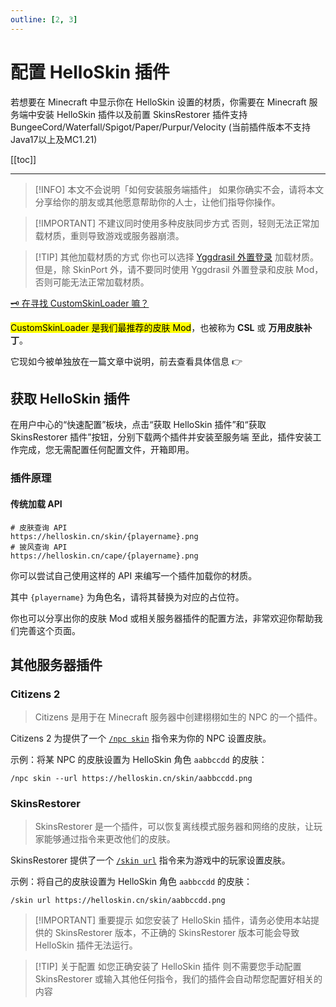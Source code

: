 ```yaml
---
outline: [2, 3]
---
```


# 配置 HelloSkin 插件

若想要在 Minecraft 中显示你在 HelloSkin 设置的材质，你需要在 Minecraft 服务端中安装 HelloSkin 插件以及前置 SkinsRestorer
插件支持 BungeeCord/Waterfall/Spigot/Paper/Purpur/Velocity (当前插件版本不支持Java17以上及MC1.21)

[[toc]]

---

> [!INFO] 本文不会说明「如何安装服务端插件」
> 如果你确实不会，请将本文分享给你的朋友或其他愿意帮助你的人士，让他们指导你操作。

> [!IMPORTANT] 不建议同时使用多种皮肤同步方式
> 否则，轻则无法正常加载材质，重则导致游戏或服务器崩溃。  

> [!TIP] 其他加载材质的方式
> 你也可以选择 [Yggdrasil 外置登录](/yggdrasil/index.md) 加载材质。但是，除 SkinPort 外，请不要同时使用 Yggdrasil 外置登录和皮肤 Mod，否则可能无法正常加载材质。


[🗝️ 在寻找 CustomSkinLoader 嘛？](./csl)
<p><mark>CustomSkinLoader 是我们最推荐的皮肤 Mod</mark>，也被称为 <strong>CSL</strong> 或 <strong>万用皮肤补丁</strong>。</p>
它现如今被单独放在一篇文章中说明，前去查看具体信息 👉

## 获取 HelloSkin 插件

在用户中心的“快速配置”板块，点击“获取 HelloSkin 插件”和“获取 SkinsRestorer 插件”按钮，分别下载两个插件并安装至服务端
至此，插件安装工作完成，您无需配置任何配置文件，开箱即用。

### 插件原理
#### 传统加载 API
```http
# 皮肤查询 API
https://helloskin.cn/skin/{playername}.png
# 披风查询 API
https://helloskin.cn/cape/{playername}.png
```

你可以尝试自己使用这样的 API 来编写一个插件加载你的材质。

其中 `{playername}` 为角色名，请将其替换为对应的占位符。

你也可以分享出你的皮肤 Mod 或相关服务器插件的配置方法，非常欢迎你帮助我们完善这个页面。

## 其他服务器插件
### Citizens 2 <Badge type="info" text="服务器插件" />

> Citizens 是用于在 Minecraft 服务器中创建栩栩如生的 NPC 的一个插件。

Citizens 2 为提供了一个 [`/npc skin`](https://wiki.citizensnpcs.co/Skins) 指令来为你的 NPC 设置皮肤。

示例：将某 NPC 的皮肤设置为 HelloSkin 角色 `aabbccdd` 的皮肤：

```plain
/npc skin --url https://helloskin.cn/skin/aabbccdd.png
```

### SkinsRestorer <Badge type="info" text="服务器插件" />

> SkinsRestorer 是一个插件，可以恢复离线模式服务器和网络的皮肤，让玩家能够通过指令来更改他们的皮肤。

SkinsRestorer 提供了一个 [`/skin url`](https://skinsrestorer.net/docs/configuration/commands-permissions#player-commands:~:text=command.set.other-,/skin%20url%20%3Curl%3E,-Changes%20your%20skin) 指令来为游戏中的玩家设置皮肤。

示例：将自己的皮肤设置为 HelloSkin 角色 `aabbccdd` 的皮肤：

```plain
/skin url https://helloskin.cn/skin/aabbccdd.png
```
> [!IMPORTANT] 重要提示
> 如您安装了 HelloSkin 插件，请务必使用本站提供的 SkinsRestorer 版本，不正确的 SkinsRestorer 版本可能会导致 HelloSkin 插件无法运行。

> [!TIP] 关于配置
> 如您正确安装了 HelloSkin 插件 则不需要您手动配置 SkinsRestorer 或输入其他任何指令，我们的插件会自动帮您配置好相关的内容
